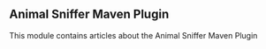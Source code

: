 ## Animal Sniffer Maven Plugin

This module contains articles about the Animal Sniffer Maven Plugin

